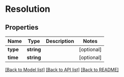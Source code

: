 # Resolution

## Properties
Name | Type | Description | Notes
------------ | ------------- | ------------- | -------------
**type** | **string** |  | [optional] 
**time** | **string** |  | [optional] 

[[Back to Model list]](../README.md#documentation-for-models) [[Back to API list]](../README.md#documentation-for-api-endpoints) [[Back to README]](../README.md)


